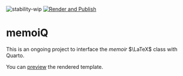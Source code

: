 ![stability-wip](https://img.shields.io/badge/stability-work_in_progress-lightgrey.svg)
[![Render and Publish](https://github.com/EricMarcon/memoiQ/actions/workflows/quarto-publish.yml/badge.svg)](https://github.com/EricMarcon/memoiQ/actions/workflows/quarto-publish.yml)

# memoiQ

This is an ongoing project to interface the *memoir* $\LaTeX$ class with Quarto.

You can [preview](https://EricMarcon.github.io/memoiQ) the rendered template.
